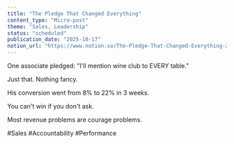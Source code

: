 ```yaml
---
title: "The Pledge That Changed Everything"
content_type: "Micro-post"
theme: "Sales, Leadership"
status: "scheduled"
publication_date: "2025-10-17"
notion_url: "https://www.notion.so/The-Pledge-That-Changed-Everything-2626c059767380eb96fdef7388b75f68"
---
```


One associate pledged: "I'll mention wine club to EVERY table."

Just that. Nothing fancy.

His conversion went from 8% to 22% in 3 weeks.

You can't win if you don't ask.

Most revenue problems are courage problems.

#Sales #Accountability #Performance

